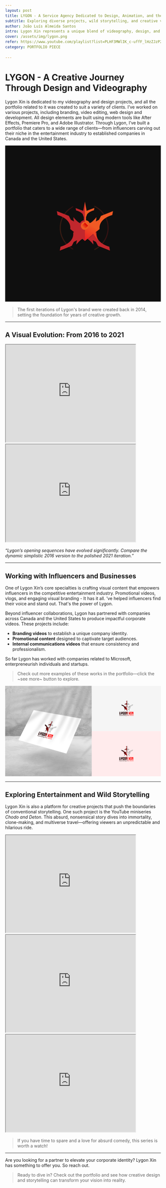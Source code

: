 ```yaml
---
layout: post
title: LYGON - A Service Agency Dedicated to Design, Animation, and the Arts
subtitle: Exploring diverse projects, wild storytelling, and creative videography. Learn how my passion turned into a business.
author: João Luís Almeida Santos
intro: Lygon Xin represents a unique blend of videography, design, and storytelling. From helping influencers build their presence in the entertainment industry to collaborating with companies in Canada and the United States, Lygon Xin’s work showcases innovation and creativity. One of its standout projects is the hilarious and unpredictable YouTube miniseries *Shadow*.
cover: /assets/img/lygon.png
refer: https://www.youtube.com/playlist?list=PLHF3MWlIK_c-uffF_lHzZJzP2lX4SyhlC
category: PORTFOLIO PIECE

---
```


# LYGON - A Creative Journey Through Design and Videography

Lygon Xin is dedicated to my videography and design projects,
and all the portfolio related to it was created to suit a variety of clients.
I’ve worked on various projects, including branding, video editing, web design and development. All design elements
are built using modern tools like After Effects, Premiere Pro, and Adobe Illustrator.
Through Lygon, I’ve built a portfolio that caters to a wide range of clients—from influencers carving out their niche in the entertainment
industry to established companies in Canada and the United States.

![Lygon Logo](../assets/img/Logobackground.png)

> The first iterations of Lygon's brand were created back in 2014, setting the foundation for years of creative growth.

---

## A Visual Evolution: From 2016 to 2021

<iframe width="420" height="315" src="https://www.youtube.com/embed/13qCYubhscI"></iframe>
<iframe width="420" height="315" src="https://www.youtube.com/embed/fjJKdGJ5cN8"></iframe>

*“Lygon’s opening sequences have evolved significantly. Compare the dynamic simplistic 2016 version to the polished 2021 iteration.”*

---

## Working with Influencers and Businesses

One of Lygon Xin’s core specialties is crafting visual content that empowers influencers in the competitive entertainment industry. Promotional videos, vlogs, and engaging visual branding - It has it all.
’ve helped influencers find their voice and stand out. That's the power of Lygon.

Beyond influencer collaborations, Lygon has partnered with companies across Canada and the United States to produce impactful corporate videos. These projects include:
- **Branding videos** to establish a unique company identity.
- **Promotional content** designed to captivate target audiences.
- **Internal communications videos** that ensure consistency and professionalism.

So far Lygon has worked with companies related to Microsoft, enterpreneurish individuals and startups.
> Check out more examples of these works in the portfolio—click the ~see more~ button to explore.

![Design Mockup](../assets/img/Portfolio/Design/mockup.jpg)

---

## Exploring Entertainment and Wild Storytelling

Lygon Xin is also a platform for creative projects that push the boundaries of conventional storytelling. One such project is the YouTube miniseries *Chodo and Deton*. This absurd, nonsensical story dives into immortality, clone-making, and multiverse travel—offering viewers an unpredictable and hilarious ride.

<iframe width="420" height="315" src="https://www.youtube.com/embed/XJf9m81MkAI"></iframe>
<iframe width="420" height="315" src="https://www.youtube.com/embed/O5K_f5ET98M"></iframe>
<iframe width="420" height="315" src="https://www.youtube.com/embed/KtLxMTNSyOQ"></iframe>

> If you have time to spare and a love for absurd comedy, this series is worth a watch!

---

Are you looking for a partner to elevate your corporate identity? Lygon Xin has something to offer you. So reach out.

> Ready to dive in? Check out the portfolio and see how creative design and storytelling can transform your vision into reality.
